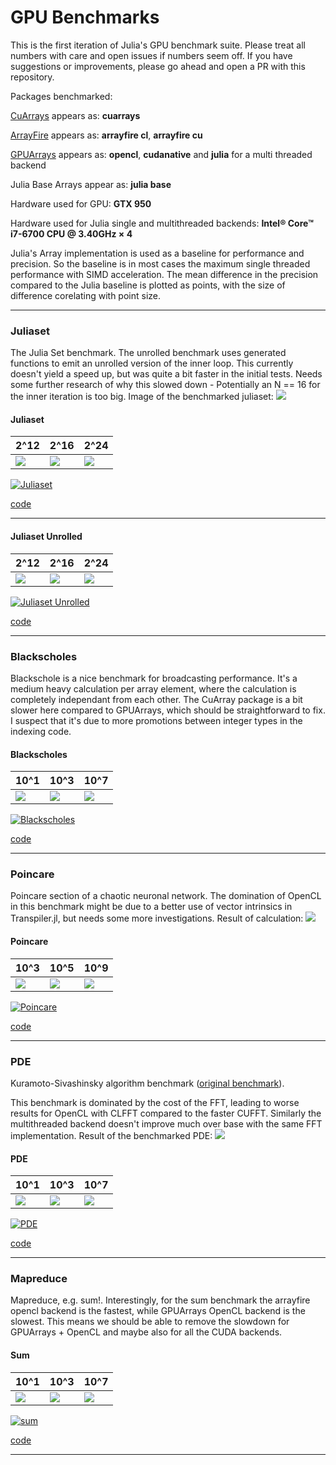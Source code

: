 # GPU Benchmarks

This is the first iteration of Julia's GPU benchmark suite.
Please treat all numbers with care and open issues if numbers seem off.
If you have suggestions or improvements, please go ahead and open a PR with this repository.

Packages benchmarked:

[CuArrays](https://github.com/FluxML/CuArrays.jl) appears as: **cuarrays**

[ArrayFire](https://github.com/gaika/ArrayFire.jl) appears as: **arrayfire cl**, **arrayfire cu**

[GPUArrays](https://github.com/JuliaGPU/GPUArrays.jl) appears as: **opencl**, **cudanative** and **julia** for a multi threaded backend

Julia Base Arrays appear as: **julia base**

Hardware used for GPU: **GTX 950**

Hardware used for Julia single and multithreaded backends: **Intel® Core™ i7-6700 CPU @ 3.40GHz × 4**

Julia's Array implementation is used as a baseline for performance and precision.
So the baseline is in most cases the maximum single threaded performance with SIMD acceleration.
The mean difference in the precision compared to the Julia baseline is plotted as points, with the size of difference corelating with point size.

---


### Juliaset
The Julia Set benchmark.
The unrolled benchmark uses generated functions to emit an unrolled version of the inner loop.
This currently doesn't yield a speed up, but was quite a bit faster in the initial tests.
Needs some further research of why this slowed down - Potentially an N == 16 for the inner iteration is too big.
Image of the benchmarked juliaset:
![](https://github.com/JuliaGPU/GPUBenchmarks.jl/blob/master/results/plots/juliaset_result.png?raw=true)

#### Juliaset

| 2^12 | 2^16 | 2^24 |
| --- | --- | --- |
| ![](https://github.com/JuliaGPU/GPUBenchmarks.jl/blob/master/results/plots/speedups/Juliaset1.png/?raw=true) | ![](https://github.com/JuliaGPU/GPUBenchmarks.jl/blob/master/results/plots/speedups/Juliaset2.png/?raw=true) | ![](https://github.com/JuliaGPU/GPUBenchmarks.jl/blob/master/results/plots/speedups/Juliaset3.png/?raw=true) |

[![Juliaset](https://github.com/JuliaGPU/GPUBenchmarks.jl/blob/master/results/plots/Juliaset.png/?raw=true)](https://github.com/JuliaGPU/GPUBenchmarks.jl/blob/master/benchmark/juliaset.jl/)

[code](https://github.com/JuliaGPU/GPUBenchmarks.jl/blob/master/benchmark/juliaset.jl/)

___

#### Juliaset Unrolled

| 2^12 | 2^16 | 2^24 |
| --- | --- | --- |
| ![](https://github.com/JuliaGPU/GPUBenchmarks.jl/blob/master/results/plots/speedups/Juliaset%20Unrolled1.png/?raw=true) | ![](https://github.com/JuliaGPU/GPUBenchmarks.jl/blob/master/results/plots/speedups/Juliaset%20Unrolled2.png/?raw=true) | ![](https://github.com/JuliaGPU/GPUBenchmarks.jl/blob/master/results/plots/speedups/Juliaset%20Unrolled3.png/?raw=true) |

[![Juliaset Unrolled](https://github.com/JuliaGPU/GPUBenchmarks.jl/blob/master/results/plots/Juliaset%20Unrolled.png/?raw=true)](https://github.com/JuliaGPU/GPUBenchmarks.jl/blob/master/benchmark/juliaset.jl/)

[code](https://github.com/JuliaGPU/GPUBenchmarks.jl/blob/master/benchmark/juliaset.jl/)

___

### Blackscholes
Blackschole is a nice benchmark for broadcasting performance.
It's a medium heavy calculation per array element, where the calculation is completely
independant from each other.
The CuArray package is a bit slower here compared to GPUArrays, which should be straightforward to fix.
I suspect that it's due to more promotions between integer types in the indexing code.

#### Blackscholes

| 10^1 | 10^3 | 10^7 |
| --- | --- | --- |
| ![](https://github.com/JuliaGPU/GPUBenchmarks.jl/blob/master/results/plots/speedups/Blackscholes1.png/?raw=true) | ![](https://github.com/JuliaGPU/GPUBenchmarks.jl/blob/master/results/plots/speedups/Blackscholes2.png/?raw=true) | ![](https://github.com/JuliaGPU/GPUBenchmarks.jl/blob/master/results/plots/speedups/Blackscholes3.png/?raw=true) |

[![Blackscholes](https://github.com/JuliaGPU/GPUBenchmarks.jl/blob/master/results/plots/Blackscholes.png/?raw=true)](https://github.com/JuliaGPU/GPUBenchmarks.jl/blob/master/benchmark/blackscholes.jl/)

[code](https://github.com/JuliaGPU/GPUBenchmarks.jl/blob/master/benchmark/blackscholes.jl/)

___

### Poincare
Poincare section of a chaotic neuronal network.
The domination of OpenCL in this benchmark might be due to a better use of vector intrinsics in Transpiler.jl, but needs some
more investigations.
Result of calculation:
![](https://github.com/JuliaGPU/GPUBenchmarks.jl/blob/master/results/plots/poincare_result.png?raw=true)

#### Poincare

| 10^3 | 10^5 | 10^9 |
| --- | --- | --- |
| ![](https://github.com/JuliaGPU/GPUBenchmarks.jl/blob/master/results/plots/speedups/Poincare1.png/?raw=true) | ![](https://github.com/JuliaGPU/GPUBenchmarks.jl/blob/master/results/plots/speedups/Poincare2.png/?raw=true) | ![](https://github.com/JuliaGPU/GPUBenchmarks.jl/blob/master/results/plots/speedups/Poincare3.png/?raw=true) |

[![Poincare](https://github.com/JuliaGPU/GPUBenchmarks.jl/blob/master/results/plots/Poincare.png/?raw=true)](https://github.com/JuliaGPU/GPUBenchmarks.jl/blob/master/benchmark/poincare.jl/)

[code](https://github.com/JuliaGPU/GPUBenchmarks.jl/blob/master/benchmark/poincare.jl/)

___

### PDE
Kuramoto-Sivashinsky algorithm benchmark ([original benchmark](https://github.com/johnfgibson/julia-pde-benchmark/blob/master/1-Kuramoto-Sivashinksy-benchmark.ipynb)).

This benchmark is dominated by the cost of the FFT, leading to worse results for OpenCL with
CLFFT compared to the faster CUFFT.
Similarly the multithreaded backend doesn't improve much over base with the same FFT implementation.
Result of the benchmarked PDE:
![](https://github.com/JuliaGPU/GPUBenchmarks.jl/blob/master/results/plots/pde_result.png?raw=true)

#### PDE

| 10^1 | 10^3 | 10^7 |
| --- | --- | --- |
| ![](https://github.com/JuliaGPU/GPUBenchmarks.jl/blob/master/results/plots/speedups/PDE1.png/?raw=true) | ![](https://github.com/JuliaGPU/GPUBenchmarks.jl/blob/master/results/plots/speedups/PDE2.png/?raw=true) | ![](https://github.com/JuliaGPU/GPUBenchmarks.jl/blob/master/results/plots/speedups/PDE3.png/?raw=true) |

[![PDE](https://github.com/JuliaGPU/GPUBenchmarks.jl/blob/master/results/plots/PDE.png/?raw=true)](https://github.com/JuliaGPU/GPUBenchmarks.jl/blob/master/benchmark/PDE.jl/)

[code](https://github.com/JuliaGPU/GPUBenchmarks.jl/blob/master/benchmark/PDE.jl/)

___

### Mapreduce
Mapreduce, e.g. sum!.
Interestingly, for the sum benchmark the arrayfire opencl backend is the fastest, while GPUArrays OpenCL backend is the slowest.
This means we should be able to remove the slowdown for GPUArrays + OpenCL and maybe also for all the CUDA backends.

#### Sum

| 10^1 | 10^3 | 10^7 |
| --- | --- | --- |
| ![](https://github.com/JuliaGPU/GPUBenchmarks.jl/blob/master/results/plots/speedups/sum1.png/?raw=true) | ![](https://github.com/JuliaGPU/GPUBenchmarks.jl/blob/master/results/plots/speedups/sum2.png/?raw=true) | ![](https://github.com/JuliaGPU/GPUBenchmarks.jl/blob/master/results/plots/speedups/sum3.png/?raw=true) |

[![sum](https://github.com/JuliaGPU/GPUBenchmarks.jl/blob/master/results/plots/sum.png/?raw=true)](https://github.com/JuliaGPU/GPUBenchmarks.jl/blob/master/benchmark/mapreduce.jl/)

[code](https://github.com/JuliaGPU/GPUBenchmarks.jl/blob/master/benchmark/mapreduce.jl/)

___


